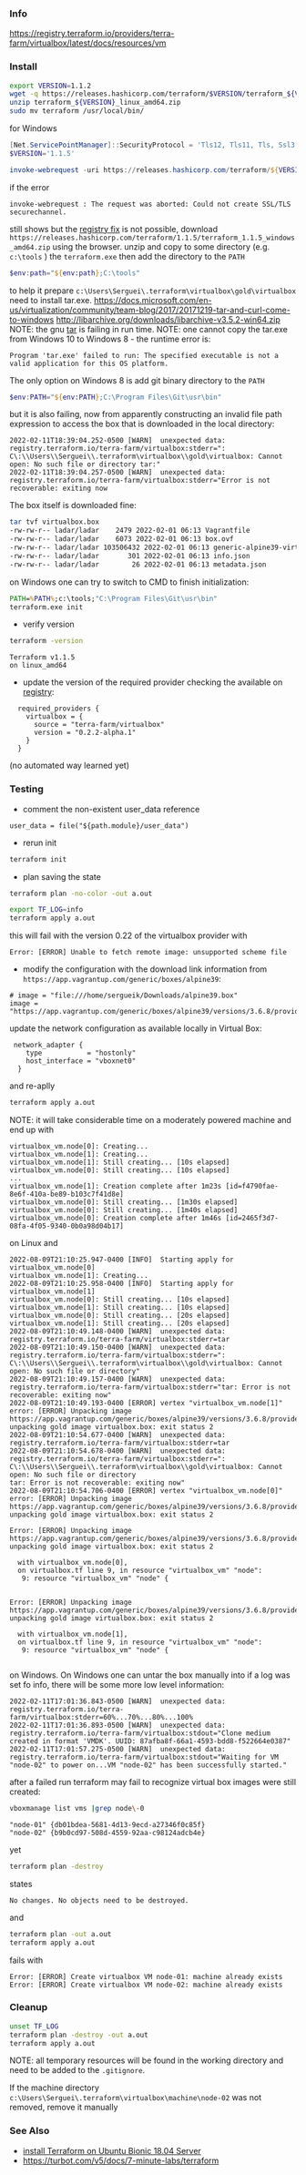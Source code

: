 ### Info

https://registry.terraform.io/providers/terra-farm/virtualbox/latest/docs/resources/vm


### Install

```sh
export VERSION=1.1.2
wget -q https://releases.hashicorp.com/terraform/$VERSION/terraform_${VERSION}_linux_amd64.zip
unzip terraform_${VERSION}_linux_amd64.zip
sudo mv terraform /usr/local/bin/
```
for Windows
```powershell
[Net.ServicePointManager]::SecurityProtocol = 'Tls12, Tls11, Tls, Ssl3'
$VERSION='1.1.5'

invoke-webrequest -uri https://releases.hashicorp.com/terraform/${VERSION}/terraform_${VERSION}_windows_amd64.zip -OutFile terraform_${VERSION}_windows_amd64.zip
```
if the error
```text
invoke-webrequest : The request was aborted: Could not create SSL/TLS securechannel.
```

still shows but the [registry fix](https://devblogs.microsoft.com/nuget/deprecating-tls-1-0-and-1-1-on-nuget-org/#ensuring-your-system-uses-tls-1-2) is not possible,
download `https://releases.hashicorp.com/terraform/1.1.5/terraform_1.1.5_windows_amd64.zip` using the browser.
unzip and copy to some directory (e.g. `c:\tools` ) the `terraform.exe` then add the directory to the `PATH`
```powershell
$env:path="${env:path};C:\tools"
```
to help it prepare `c:\Users\Serguei\.terraform\virtualbox\gold\virtualbox` need to install tar.exe. 
https://docs.microsoft.com/en-us/virtualization/community/team-blog/2017/20171219-tar-and-curl-come-to-windows
http://libarchive.org/downloads/libarchive-v3.5.2-win64.zip
NOTE: the gnu [tar](https://sourceforge.net/projects/gnuwin32/files/tar/1.13-1/tar-1.13-1-bin.zip/download?use_mirror=iweb&download=) is failing in run time.
NOTE: one cannot copy the tar.exe from  Windows 10 to Windows 8 -  the runtime error is:
```text
Program 'tar.exe' failed to run: The specified executable is not a valid application for this OS platform.
```
The only option on Windows 8 is add git binary directory to the `PATH` 

```powershell
$env:PATH="${env:PATH};C:\Program Files\Git\usr\bin"
```
but it is also failing, now from apparently constructing an invalid file path  expression to access the box that is downloaded in the local directory:
```text
2022-02-11T18:39:04.252-0500 [WARN]  unexpected data: registry.terraform.io/terra-farm/virtualbox:stderr=": C\:\\Users\\Serguei\\.terraform\virtualbox\\gold\virtualbox: Cannot open: No such file or directory tar:"
2022-02-11T18:39:04.257-0500 [WARN]  unexpected data: registry.terraform.io/terra-farm/virtualbox:stderr="Error is not recoverable: exiting now

```

The box itself is downloaded fine:
```sh
tar tvf virtualbox.box
-rw-rw-r-- ladar/ladar    2479 2022-02-01 06:13 Vagrantfile
-rw-rw-r-- ladar/ladar    6073 2022-02-01 06:13 box.ovf
-rw-rw-r-- ladar/ladar 103506432 2022-02-01 06:13 generic-alpine39-virtualbox-disk001.vmdk
-rw-rw-r-- ladar/ladar       301 2022-02-01 06:13 info.json
-rw-rw-r-- ladar/ladar        26 2022-02-01 06:13 metadata.json
```

on Windows one can try to switch to CMD to finish initialization:
```cmd
PATH=%PATH%;c:\tools;"C:\Program Files\Git\usr\bin"
terraform.exe init
```
* verify version
```sh
terraform -version
```

```text
Terraform v1.1.5
on linux_amd64
```

* update the version of the required provider checking the available on [registry](https://registry.terraform.io/providers/terra-farm/virtualbox/latest/docs):
```text
  required_providers {
    virtualbox = {
      source = "terra-farm/virtualbox"
      version = "0.2.2-alpha.1"
    }
  }

```
(no automated way learned yet)

### Testing

* comment the non-existent user_data reference

```text
user_data = file("${path.module}/user_data")
```
* rerun init
```sh
terraform init
```
* plan saving the state
```sh
terraform plan -no-color -out a.out
```
```sh
export TF_LOG=info
terraform apply a.out
```

this will fail with the version 0.22 of the virtualbox provider with
```text
Error: [ERROR] Unable to fetch remote image: unsupported scheme file
```
* modify the configuration with the download link information from `https://app.vagrantup.com/generic/boxes/alpine39`:
```text
# image = "file:///home/sergueik/Downloads/alpine39.box"
image = "https://app.vagrantup.com/generic/boxes/alpine39/versions/3.6.8/providers/virtualbox.box"
```
update the network configuration as available locally in Virtual Box:
```text
 network_adapter {
    type           = "hostonly"
    host_interface = "vboxnet0"
  }
```
and re-aplly
```sh
terraform apply a.out
```
NOTE: it will take considerable time on a moderately powered machine and end up with
```text
virtualbox_vm.node[0]: Creating...
virtualbox_vm.node[1]: Creating...
virtualbox_vm.node[1]: Still creating... [10s elapsed]
virtualbox_vm.node[0]: Still creating... [10s elapsed]
...
virtualbox_vm.node[1]: Creation complete after 1m23s [id=f4790fae-8e6f-410a-be89-b103c7f41d8e]
virtualbox_vm.node[0]: Still creating... [1m30s elapsed]
virtualbox_vm.node[0]: Still creating... [1m40s elapsed]
virtualbox_vm.node[0]: Creation complete after 1m46s [id=2465f3d7-08fa-4f05-9340-0b0a98d04b17]
```
on Linux 
and

```text
2022-08-09T21:10:25.947-0400 [INFO]  Starting apply for virtualbox_vm.node[0]
virtualbox_vm.node[1]: Creating...
2022-08-09T21:10:25.958-0400 [INFO]  Starting apply for virtualbox_vm.node[1]
virtualbox_vm.node[0]: Still creating... [10s elapsed]
virtualbox_vm.node[1]: Still creating... [10s elapsed]
virtualbox_vm.node[0]: Still creating... [20s elapsed]
virtualbox_vm.node[1]: Still creating... [20s elapsed]
2022-08-09T21:10:49.148-0400 [WARN]  unexpected data: registry.terraform.io/terra-farm/virtualbox:stderr=tar
2022-08-09T21:10:49.150-0400 [WARN]  unexpected data: registry.terraform.io/terra-farm/virtualbox:stderr=": C\:\\Users\\Serguei\\.terraform\virtualbox\\gold\virtualbox: Cannot open: No such file or directory"
2022-08-09T21:10:49.157-0400 [WARN]  unexpected data: registry.terraform.io/terra-farm/virtualbox:stderr="tar: Error is not recoverable: exiting now"
2022-08-09T21:10:49.193-0400 [ERROR] vertex "virtualbox_vm.node[1]" error: [ERROR] Unpacking image https://app.vagrantup.com/generic/boxes/alpine39/versions/3.6.8/providers/virtualbox.box: unpacking gold image virtualbox.box: exit status 2
2022-08-09T21:10:54.677-0400 [WARN]  unexpected data: registry.terraform.io/terra-farm/virtualbox:stderr=tar
2022-08-09T21:10:54.678-0400 [WARN]  unexpected data: registry.terraform.io/terra-farm/virtualbox:stderr=": C\:\\Users\\Serguei\\.terraform\virtualbox\\gold\virtualbox: Cannot open: No such file or directory
tar: Error is not recoverable: exiting now"
2022-08-09T21:10:54.706-0400 [ERROR] vertex "virtualbox_vm.node[0]" error: [ERROR] Unpacking image https://app.vagrantup.com/generic/boxes/alpine39/versions/3.6.8/providers/virtualbox.box: unpacking gold image virtualbox.box: exit status 2

Error: [ERROR] Unpacking image https://app.vagrantup.com/generic/boxes/alpine39/versions/3.6.8/providers/virtualbox.box: unpacking gold image virtualbox.box: exit status 2

  with virtualbox_vm.node[0],
  on virtualbox.tf line 9, in resource "virtualbox_vm" "node":
   9: resource "virtualbox_vm" "node" {


Error: [ERROR] Unpacking image https://app.vagrantup.com/generic/boxes/alpine39/versions/3.6.8/providers/virtualbox.box: unpacking gold image virtualbox.box: exit status 2

  with virtualbox_vm.node[1],
  on virtualbox.tf line 9, in resource "virtualbox_vm" "node":
   9: resource "virtualbox_vm" "node" {


```

on Windows.
On Windows one can untar the box manually into 
if a log was set fo info, there will be some more low level information:

```text
2022-02-11T17:01:36.843-0500 [WARN]  unexpected data: registry.terraform.io/terra-farm/virtualbox:stderr=60%...70%...80%...100%
2022-02-11T17:01:36.893-0500 [WARN]  unexpected data: registry.terraform.io/terra-farm/virtualbox:stdout="Clone medium created in format 'VMDK'. UUID: 87afba8f-66a1-4593-bdd8-f522664e0387"
2022-02-11T17:01:57.275-0500 [WARN]  unexpected data: registry.terraform.io/terra-farm/virtualbox:stdout="Waiting for VM "node-02" to power on...VM "node-02" has been successfully started."
```

after a failed run terraform may fail to recognize virtual box images were  still created:


```sh
vboxmanage list vms |grep node\-0
```

```text
"node-01" {db01bdea-5681-4d13-9ecd-a27346f0c85f}
"node-02" {b9b0cd97-508d-4559-92aa-c98124adcb4e}
```
yet
```sh
terraform plan -destroy
```
states
```text
No changes. No objects need to be destroyed.
```

and
```sh
terraform plan -out a.out 
terraform apply a.out 
```
fails with
```text
Error: [ERROR] Create virtualbox VM node-01: machine already exists
Error: [ERROR] Create virtualbox VM node-02: machine already exists
```
### Cleanup
```sh
unset TF_LOG
terraform plan -destroy -out a.out
terraform apply a.out
```
NOTE: all temporary resources will be found in the working directory and need to be added to the `.gitignore`.

If the machine directory `c:\Users\Serguei\.terraform\virtualbox\machine\node-02` was not removed, remove it manually

### See Also

* [install Terraform on Ubuntu Bionic 18.04 Server](https://www.decodingdevops.com/how-to-install-terraform-on-ubuntu-18-04-server/)
* https://turbot.com/v5/docs/7-minute-labs/terraform
